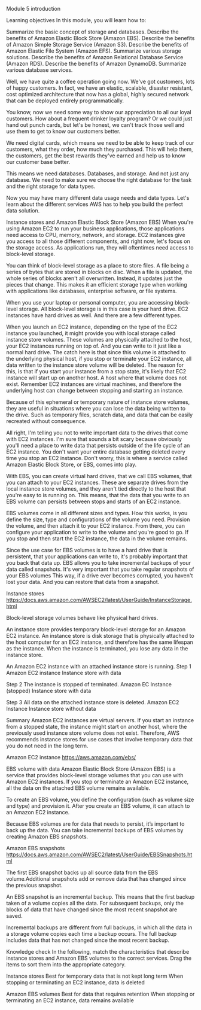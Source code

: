 Module 5 introduction

Learning objectives
In this module, you will learn how to:

Summarize the basic concept of storage and databases.
Describe the benefits of Amazon Elastic Block Store (Amazon EBS).
Describe the benefits of Amazon Simple Storage Service (Amazon S3).
Describe the benefits of Amazon Elastic File System (Amazon EFS).
Summarize various storage solutions.
Describe the benefits of Amazon Relational Database Service (Amazon RDS).
Describe the benefits of Amazon DynamoDB.
Summarize various database services.


Well, we have quite a coffee operation going now. We've got customers, lots of happy customers. In fact, we have an elastic, scalable, disaster resistant, cost optimized architecture that now has a global, highly secured network that can be deployed entirely programmatically. 

You know, now we need some way to show our appreciation to all our loyal customers. How about a frequent drinker loyalty program? Or we could just hand out punch cards, but let's be honest, we can't track those well and use them to get to know our customers better. 

We need digital cards, which means we need to be able to keep track of our customers, what they order, how much they purchased. This will help them, the customers, get the best rewards they've earned and help us to know our customer base better. 

This means we need databases. Databases, and storage. And not just any database. We need to make sure we choose the right database for the task and the right storage for data types. 

Now you may have many different data usage needs and data types. Let's learn about the different services AWS has to help you build the perfect data solution.



Instance stores and Amazon Elastic Block Store (Amazon EBS)
When you're using Amazon EC2 to run your business applications, those applications need access to CPU, memory, network, and storage. EC2 instances give you access to all those different components, and right now, let's focus on the storage access. As applications run, they will oftentimes need access to block-level storage. 

You can think of block-level storage as a place to store files. A file being a series of bytes that are stored in blocks on disc. When a file is updated, the whole series of blocks aren't all overwritten. Instead, it updates just the pieces that change. This makes it an efficient storage type when working with applications like databases, enterprise software, or file systems. 

When you use your laptop or personal computer, you are accessing block-level storage. All block-level storage is in this case is your hard drive. EC2 instances have hard drives as well. And there are a few different types. 

When you launch an EC2 instance, depending on the type of the EC2 instance you launched, it might provide you with local storage called instance store volumes. These volumes are physically attached to the host, your EC2 instances running on top of. And you can write to it just like a normal hard drive. The catch here is that since this volume is attached to the underlying physical host, if you stop or terminate your EC2 instance, all data written to the instance store volume will be deleted. The reason for this, is that if you start your instance from a stop state, it's likely that EC2 instance will start up on another host. A host where that volume does not exist. Remember EC2 instances are virtual machines, and therefore the underlying host can change between stopping and starting an instance. 

Because of this ephemeral or temporary nature of instance store volumes, they are useful in situations where you can lose the data being written to the drive. Such as temporary files, scratch data, and data that can be easily recreated without consequence.
 
All right, I'm telling you not to write important data to the drives that come with EC2 instances. I'm sure that sounds a bit scary because obviously you'll need a place to write data that persists outside of the life cycle of an EC2 instance. You don't want your entire database getting deleted every time you stop an EC2 instance. Don't worry, this is where a service called Amazon Elastic Block Store, or EBS, comes into play. 

With EBS, you can create virtual hard drives, that we call EBS volumes, that you can attach to your EC2 instances. These are separate drives from the local instance store volumes, and they aren't tied directly to the host that you're easy to is running on. This means, that the data that you write to an EBS volume can persists between stops and starts of an EC2 instance. 

EBS volumes come in all different sizes and types. How this works, is you define the size, type and configurations of the volume you need. Provision the volume, and then attach it to your EC2 instance. From there, you can configure your application to write to the volume and you're good to go. If you stop and then start the EC2 instance, the data in the volume remains. 

Since the use case for EBS volumes is to have a hard drive that is persistent, that your applications can write to, it's probably important that you back that data up. EBS allows you to take incremental backups of your data called snapshots. It's very important that you take regular snapshots of your EBS volumes This way, if a drive ever becomes corrupted, you haven't lost your data. And you can restore that data from a snapshot.


Instance stores
https://docs.aws.amazon.com/AWSEC2/latest/UserGuide/InstanceStorage.html

Block-level storage volumes behave like physical hard drives.

An instance store provides temporary block-level storage for an Amazon EC2 instance. An instance store is disk storage that is physically attached to the host computer for an EC2 instance, and therefore has the same lifespan as the instance. When the instance is terminated, you lose any data in the instance store.

An Amazon EC2 instance with an attached instance store is running.
Step 1
Amazon EC2 instance
Instance store with data

Step 2
The instance is stopped of terminated.
Amazon EC Instance (stopped)
Instance store with data

Step 3
All data on the attached instance store is deleted.
Amazon EC2 Instance
Instance store without data

Summary
Amazon EC2 instances are virtual servers. If you start an instance from a stopped state, the instance might start on another host, where the previously used instance store volume does not exist. Therefore, AWS recommends instance stores for use cases that involve temporary data that you do not need in the long term.


Amazon EC2 instance
https://aws.amazon.com/ebs/

EBS volume with data
Amazon Elastic Block Store (Amazon EBS) is a service that provides block-level storage volumes that you can use with Amazon EC2 instances. If you stop or terminate an Amazon EC2 instance, all the data on the attached EBS volume remains available.

To create an EBS volume, you define the configuration (such as volume size and type) and provision it. After you create an EBS volume, it can attach to an Amazon EC2 instance.

Because EBS volumes are for data that needs to persist, it’s important to back up the data. You can take incremental backups of EBS volumes by creating Amazon EBS snapshots.


Amazon EBS snapshots
https://docs.aws.amazon.com/AWSEC2/latest/UserGuide/EBSSnapshots.html

The first EBS snapshot backs up all source data from the EBS volume.Additional snapshots add or remove data that has changed since the previous snapshot.

An EBS snapshot is an incremental backup. This means that the first backup taken of a volume copies all the data. For subsequent backups, only the blocks of data that have changed since the most recent snapshot are saved. 

Incremental backups are different from full backups, in which all the data in a storage volume copies each time a backup occurs. The full backup includes data that has not changed since the most recent backup.


Knowledge check
In the following, match the characteristics that describe instance stores and Amazon EBS volumes to the correct services. Drag the items to sort them into the appropriate category.

Instance stores
Best for temporary data that is not kept long term
When stopping or terminating an EC2 instance, data is deleted 

Amazon EBS volumes
Best for data that requires retention 
When stopping or terminating an EC2 instance, data remains available
